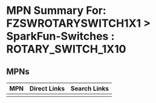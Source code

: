 



# MPN Summary For: FZSWROTARYSWITCH1X1 > SparkFun-Switches : ROTARY_SWITCH_1X10

## MPNs
  

|MPN|Direct Links|Search Links|
| :--- | :--- | :--- |
||||
